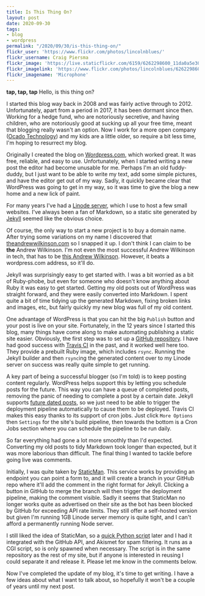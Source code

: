 ```yaml
---
title: Is This Thing On?
layout: post
date: 2020-09-30
tags:
- blog
- wordpress
permalink: "/2020/09/30/is-this-thing-on/"
flickr_user: 'https://www.flickr.com/photos/lincolnblues/'
flickr_username: Craig Piersma
flickr_image: 'https://live.staticflickr.com/6159/6262298600_11da0a5e30_w.jpg'
flickr_imagelink: 'https://www.flickr.com/photos/lincolnblues/6262298600/'
flickr_imagename: 'Microphone'
---
```

**tap, tap, tap** Hello, is this thing on?
 
I started this blog way back in 2008 and was fairly active through to 2012. Unfortunately, apart from a period in 2017, it
has been dormant since then. Working for a hedge fund, who are notoriously secretive, and having children, who are
notoriously good at sucking up all your free time, meant that blogging really wasn't an option. Now I work for a
more open company ([Ocado Technology](https://www.ocadogroup.com/about-us/ocado-technology)) and my kids are a little
older, so require a bit less time, I'm hoping to resurrect my blog.
 
Originally I created the blog on [Wordpress.com](http://wordpress.com), which worked great. It was free, reliable, and easy
to use. Unfortunately, when I started writing a new post the editor had become unusable for me. Perhaps I'm an old
fuddy-duddy, but I just want to be able to write my text, add some simple pictures, and have the editor get out of my way.
Sadly, it quickly became clear that WordPress was going to get in my way, so it was time to give the blog a new home and a
new lick of paint.
 
For many years I've had a [Linode server](https://www.linode.com/?r=24724540c4f4e6c4e633d405ed0e807e2df58005), which I use
to host a few small websites. I've always been a fan of Markdown, so a static site generated by [Jekyll](
https://jekyllrb.com/) seemed like the obvious choice.
<!--more-->
 
Of course, the only way to start a new project is to buy a domain name. After trying some variations on my name I
discovered that [theandrewwilkinson.com](https://www.theandrewwilkinson.com) so I snapped it up. I don't think I
can claim to be **the** Andrew Wilkinson. I'm not even the most successful Andrew Wilkinson in tech, that has to be
[this Andrew Wilkinson](https://twitter.com/awilkinson). However, it beats a wordpress.com address, so it'll do.
 
Jekyll was surprisingly easy to get started with. I was a bit worried as a bit of Ruby-phobe, but even for someone who
doesn't know anything about Ruby it was easy to get started. Getting my old posts out of WordPress was straight forward,
and they were easily converted into Markdown. I spent quite a bit of time tidying up the generated Markdown, fixing broken
links and images, etc, but fairly quickly my new blog was full of my old content.
 
One advantage of WordPress is that you can hit the big `Publish` button and your post is live on your site. Fortunately,
in the 12 years since I started this blog, many things have come along to make automating publishing a static site easier.
Obviously, the first step was to set up a [GitHub repository](https://github.com/andrewjw/site). I have had good success
with [Travis CI](https://travis-ci.com/) in the past, and it worked well here too. They provide a prebuilt Ruby image,
which includes `rsync`. Running the Jekyll builder and then `rsync`ing the generated content over to my Linode server on
success was really quite simple to get running.
 
A key part of being a successful blogger (so I'm told) is to keep posting content regularly. WordPress helps support this
by letting you schedule posts for the future. This way you can have a queue of completed posts, removing the panic of
needing to complete a post by a certain date. Jekyll supports [future dated posts](
http://sangsoonam.github.io/2018/12/27/writing-upcoming-posts-in-github-pages.html), so we just need to be able to trigger
the deployment pipeline automatically to cause them to be deployed. Travis CI makes this easy thanks to its support of cron jobs.
Just click `More Options` then `Settings` for the site's build pipeline, then towards the bottom is a Cron Jobs section where
you can schedule the pipeline to be run daily.
 
So far everything had gone a lot more smoothly than I'd expected. Converting my old posts to tidy Markdown took longer
than expected, but it was more laborious than difficult. The final thing I wanted to tackle before going live was
comments.
 
Initially, I was quite taken by [StaticMan](https://staticman.net/). This service works by providing an endpoint you
can point a form to, and it will create a branch in your GitHub repo where it'll add the comment in the right format
for Jekyll. Clicking a button in GitHub to merge the branch will then trigger the deployment pipeline, making the
comment visible. Sadly it seems that StaticMan no longer works quite as advertised on their site as the bot has been
blocked by GitHub for exceeding API rate limits. They still offer a self-hosted version but given I'm running 1GB
Linode server memory is quite tight, and I can't afford a permanently running Node server.
 
I still liked the idea of StaticMan, so a [quick Python script](https://github.com/andrewjw/site/blob/master/comment.py)
later and I had it integrated with the GitHub API, and Akismet for spam filtering. It runs as a CGI script, so is only
spawned when necessary. The script is in the same repository as the rest of my site, but if anyone is interested in
reusing I could separate it and release it. Please let me know in the comments below.
 
Now I've completed the update of my blog, it's time to get writing. I have a few ideas about what I want to talk about, so
hopefully it won't be a couple of years until my next post.
